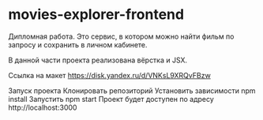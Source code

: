 # movies-explorer-frontend

Дипломная работа.
Это сервис, в котором можно найти фильм по запросу и сохранить в личном кабинете.

В данной части проекта реализована вёрстка и JSX.


Ссылка на макет https://disk.yandex.ru/d/VNKsL9XRQvFBzw

Запуск проекта
Клонировать репозиторий
Установить зависимости npm install
Запустить npm start
Проект будет доступен по адресу http://localhost:3000
